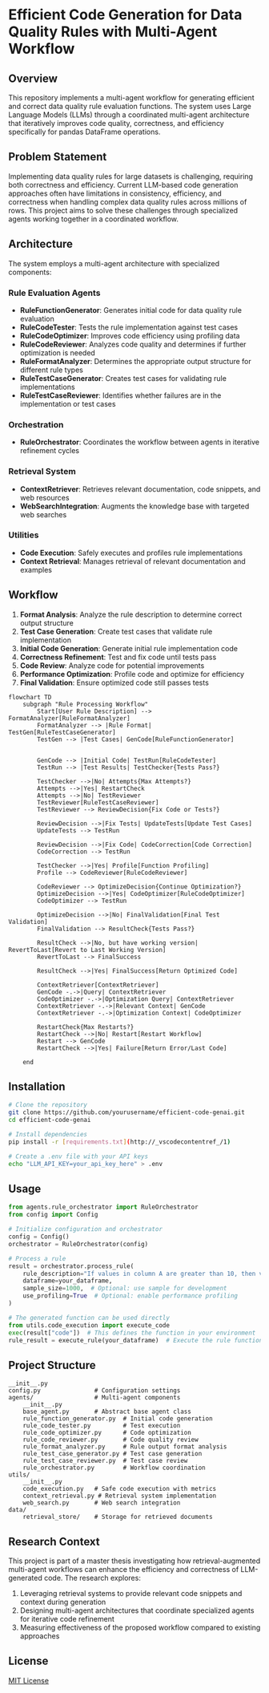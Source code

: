 # Efficient Code Generation for Data Quality Rules with Multi-Agent Workflow

## Overview

This repository implements a multi-agent workflow for generating efficient and correct data quality rule evaluation functions. The system uses Large Language Models (LLMs) through a coordinated multi-agent architecture that iteratively improves code quality, correctness, and efficiency specifically for pandas DataFrame operations.

## Problem Statement

Implementing data quality rules for large datasets is challenging, requiring both correctness and efficiency. Current LLM-based code generation approaches often have limitations in consistency, efficiency, and correctness when handling complex data quality rules across millions of rows. This project aims to solve these challenges through specialized agents working together in a coordinated workflow.

## Architecture

The system employs a multi-agent architecture with specialized components:

### Rule Evaluation Agents
- **RuleFunctionGenerator**: Generates initial code for data quality rule evaluation
- **RuleCodeTester**: Tests the rule implementation against test cases
- **RuleCodeOptimizer**: Improves code efficiency using profiling data
- **RuleCodeReviewer**: Analyzes code quality and determines if further optimization is needed
- **RuleFormatAnalyzer**: Determines the appropriate output structure for different rule types
- **RuleTestCaseGenerator**: Creates test cases for validating rule implementations
- **RuleTestCaseReviewer**: Identifies whether failures are in the implementation or test cases

### Orchestration
- **RuleOrchestrator**: Coordinates the workflow between agents in iterative refinement cycles

### Retrieval System
- **ContextRetriever**: Retrieves relevant documentation, code snippets, and web resources
- **WebSearchIntegration**: Augments the knowledge base with targeted web searches

### Utilities
- **Code Execution**: Safely executes and profiles rule implementations
- **Context Retrieval**: Manages retrieval of relevant documentation and examples

## Workflow

1. **Format Analysis**: Analyze the rule description to determine correct output structure
2. **Test Case Generation**: Create test cases that validate rule implementation
3. **Initial Code Generation**: Generate initial rule implementation code
4. **Correctness Refinement**: Test and fix code until tests pass
5. **Code Review**: Analyze code for potential improvements
6. **Performance Optimization**: Profile code and optimize for efficiency
7. **Final Validation**: Ensure optimized code still passes tests

```mermaid
flowchart TD
    subgraph "Rule Processing Workflow"
        Start[User Rule Description] --> FormatAnalyzer[RuleFormatAnalyzer]
        FormatAnalyzer --> |Rule Format| TestGen[RuleTestCaseGenerator]
        TestGen --> |Test Cases| GenCode[RuleFunctionGenerator]
        
        
        GenCode --> |Initial Code| TestRun[RuleCodeTester]
        TestRun --> |Test Results| TestChecker{Tests Pass?}
        
        TestChecker -->|No| Attempts{Max Attempts?}
        Attempts -->|Yes| RestartCheck
        Attempts -->|No| TestReviewer
        TestReviewer[RuleTestCaseReviewer]
        TestReviewer --> ReviewDecision{Fix Code or Tests?}
        
        ReviewDecision -->|Fix Tests| UpdateTests[Update Test Cases]
        UpdateTests --> TestRun
        
        ReviewDecision -->|Fix Code| CodeCorrection[Code Correction]
        CodeCorrection --> TestRun
        
        TestChecker -->|Yes| Profile[Function Profiling]
        Profile --> CodeReviewer[RuleCodeReviewer]
        
        CodeReviewer --> OptimizeDecision{Continue Optimization?}
        OptimizeDecision -->|Yes| CodeOptimizer[RuleCodeOptimizer]
        CodeOptimizer --> TestRun
        
        OptimizeDecision -->|No| FinalValidation[Final Test Validation]
        FinalValidation --> ResultCheck{Tests Pass?}
        
        ResultCheck -->|No, but have working version| RevertToLast[Revert to Last Working Version]
        RevertToLast --> FinalSuccess
        
        ResultCheck -->|Yes| FinalSuccess[Return Optimized Code]
        
        ContextRetriever[ContextRetriever]
        GenCode -.->|Query| ContextRetriever
        CodeOptimizer -.->|Optimization Query| ContextRetriever
        ContextRetriever -.->|Relevant Context| GenCode
        ContextRetriever -.->|Optimization Context| CodeOptimizer
    
        RestartCheck{Max Restarts?}
        RestartCheck -->|No| Restart[Restart Workflow]
        Restart --> GenCode
        RestartCheck -->|Yes| Failure[Return Error/Last Code]
 
    end
```

## Installation

```bash
# Clone the repository
git clone https://github.com/yourusername/efficient-code-genai.git
cd efficient-code-genai

# Install dependencies
pip install -r [requirements.txt](http://_vscodecontentref_/1)

# Create a .env file with your API keys
echo "LLM_API_KEY=your_api_key_here" > .env
```

## Usage

```python
from agents.rule_orchestrator import RuleOrchestrator
from config import Config

# Initialize configuration and orchestrator
config = Config()
orchestrator = RuleOrchestrator(config)

# Process a rule
result = orchestrator.process_rule(
    rule_description="If values in column A are greater than 10, then values in column B must be less than 5",
    dataframe=your_dataframe,
    sample_size=1000,  # Optional: use sample for development
    use_profiling=True  # Optional: enable performance profiling
)

# The generated function can be used directly
from utils.code_execution import execute_code
exec(result["code"])  # This defines the function in your environment
rule_result = execute_rule(your_dataframe)  # Execute the rule function
```

## Project Structure

```
__init__.py
config.py               # Configuration settings
agents/                 # Multi-agent components
    __init__.py
    base_agent.py       # Abstract base agent class
    rule_function_generator.py  # Initial code generation
    rule_code_tester.py         # Test execution
    rule_code_optimizer.py      # Code optimization
    rule_code_reviewer.py       # Code quality review
    rule_format_analyzer.py     # Rule output format analysis
    rule_test_case_generator.py # Test case generation
    rule_test_case_reviewer.py  # Test case review
    rule_orchestrator.py        # Workflow coordination
utils/
    __init__.py
    code_execution.py   # Safe code execution with metrics
    context_retrieval.py # Retrieval system implementation
    web_search.py       # Web search integration
data/
    retrieval_store/    # Storage for retrieved documents
```

## Research Context

This project is part of a master thesis investigating how retrieval-augmented multi-agent workflows can enhance the efficiency and correctness of LLM-generated code. The research explores:

1. Leveraging retrieval systems to provide relevant code snippets and context during generation
2. Designing multi-agent architectures that coordinate specialized agents for iterative code refinement
3. Measuring effectiveness of the proposed workflow compared to existing approaches

## License

[MIT License](LICENSE)